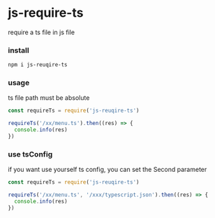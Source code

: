 # js-require-ts

require a ts file in js file

### install

```bash
npm i js-reuqire-ts
```

### usage

ts file path must be absolute

```js
const requireTs = require('js-reuqire-ts')

requireTs('/xx/menu.ts').then((res) => {
  console.info(res)
})
```

### use tsConfig

if you want use yourself ts config, you can set the Second parameter

```js
const requireTs = require('js-reuqire-ts')

requireTs('/xx/menu.ts', '/xxx/typescript.json').then((res) => {
  console.info(res)
})
```
